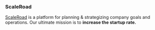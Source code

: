 ### ScaleRoad

[ScaleRoad](https://scaleroad.com) is a platform for planning & strategizing company goals and operations. Our ultimate mission is to **increase the startup rate.**

